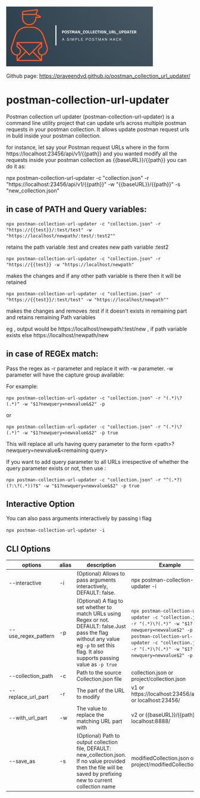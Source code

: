 

![logo](https://github.com/praveendvd/postman_collection_url_updater/raw/master/logo/logo.png)

Github page: https://praveendvd.github.io/postman_collection_url_updater/

# postman-collection-url-updater

Postman collection url updater (postman-collection-url-updater) is a command line utility project that can update urls across multiple postman requests in your postman collection. It allows update postman request urls in buld inside your postman collection.

for instance, let say your Postman request URLs where in the form https://localhost:23456/api/v1/{{path}} and you wanted modify all the requests inside your postman collection as {{baseURL}}/{{path}} you can do it as:

npx postman-collection-url-updater -c "collection.json" -r "https://localhost:23456/api/v1/{{path}}" -w "{{baseURL}}/{{path}}" -s "new_collection.json"

## in case of PATH and Query variables:

    npx postman-collection-url-updater -c "collection.json" -r "https://{{test}}/:test/test" -w "https://localhost/newpath/:test/:test2""

retains the path variable :test and creates new path variable :test2

    npx postman-collection-url-updater -c "collection.json" -r "https://{{test}} -w "https://localhost/newpath"

makes the changes and if any other path variable is there then it will be retained

    npx postman-collection-url-updater -c "collection.json" -r "https://{{test}}/:test/test" -w "https://localhost/newpath""

makes the changes and removes :test if it doesn't exists in remaining part and retains remaining Path variables

eg , output would be https://localhost/newpath/:test/new , if path variable exists else https://localhost/newpath/new

## in case of REGEx match:

Pass the regex as -r parameter and replace it with -w parameter. -w parameter will have the capture group available:

For example:

    npx postman-collection-url-updater -c "collection.json" -r "(.*)\?(.*)" -w "$1?newquery=newvalue&$2" -p 

or

    npx postman-collection-url-updater -c "collection.json" -r "(.*)\?(.*)" -w "$1?newquery=newvalue&$2" -p true

This will replace all urls having query parameter to the form  \<path\>?newquery=newvalue&\<remaining query>

If you want to add query parameter to all URLs irrespective of whether the query parameter exists or not, then use :

    npx postman-collection-url-updater -c "collection.json" -r "^(.*?)(?:\?(.*))?$" -w "$1?newquery=newvalue&$2" -p true
## Interactive Option

You can also pass arguments interactively by passing i flag

`npx postman-collection-url-updater -i`


## CLI Options
  

| options | alias | description | Example |
|--|--|-- |--|
| --interactive| -i | (Optional) Allows to pass arguments interactively, DEFAULT: false.| npx postman-collection-url-updater -i |
| --use_regex_pattern| -p | (Optional) A flag to set whether to match URLs using Regex or not. DEFAULT: false.Just pass the flag without any value eg `-p` to set this flag. It also supports passing value as `-p true` |`npx postman-collection-url-updater -c "collection.json" -r "(.*)\?(.*)" -w "$1?newquery=newvalue$2" -p` or `npx postman-collection-url-updater -c "collection.json" -r "(.*)\?(.*)" -w "$1?newquery=newvalue$2" -p true`|
| --collection_path | -c  | Path to the source Collection.json file | collection.json or project/collection.json|
| --replace_url_part| -r | The part of the URL to modify | v1 or https://localhost:23456/api/v1/ or localhost:23456/|
| --with_url_part| -w| The value to replace the matching URL part with| v2 or {{baseURL}}/{{path}} or localhost:8888/| |
| --save_as| -s | (Optional) Path to output collection file, DEFAULT: new_collection.json. If no value provided then the file will be saved by prefixing new to current collection name  | modifiedCollection.json or project/modifiedCollection.json|

